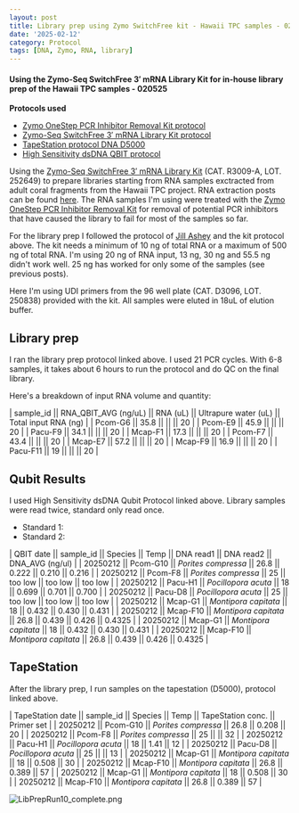 ```yaml
---
layout: post
title: Library prep using Zymo SwitchFree kit - Hawaii TPC samples - 021225
date: '2025-02-12'
category: Protocol
tags: [DNA, Zymo, RNA, library]
---
```


#### Using the Zymo-Seq SwitchFree 3′ mRNA Library Kit for in-house library prep of the Hawaii TPC samples - 020525

**Protocols used**
- [Zymo OneStep PCR Inhibitor Removal Kit protocol](https://github.com/FScucchia-LabNotebooks/FScucchia_Putnam_Lab_Notebook/blob/master/protocols/d6031_onestep_pcr_inhibitor_removal_kit.pdf)
- [Zymo-Seq SwitchFree 3′ mRNA Library Kit protocol](https://github.com/FScucchia-LabNotebooks/FScucchia_Putnam_Lab_Notebook/blob/master/protocols/_r3008_r3009__zymo_seq_switchfree_3_mrna_library_kit.pdf)
- [TapeStation protocol DNA D5000](https://github.com/meschedl/MESPutnam_Open_Lab_Notebook/blob/master/_posts/2019-07-30-DNA-Tapestation.md)
- [High Sensitivity dsDNA QBIT protocol](https://github.com/FScucchia-LabNotebooks/FScucchia_Putnam_Lab_Notebook/blob/master/protocols/MAN0017455_Qubit_1X_dsDNA_HS_Assay_Kit_UG.pdf)

Using the [Zymo-Seq SwitchFree 3′ mRNA Library Kit](https://www.zymoresearch.com/products/zymo-seq-switchfree-3-mrna-library-kit) (CAT.  R3009-A, LOT. 252649) to prepare libraries starting from RNA samples exctracted from adult coral fragments from the Hawaii TPC project. RNA extraction posts can be found [here](https://fscucchia-labnotebooks.github.io/FScucchia_Putnam_Lab_Notebook/DNA-RNA-Hawaii-TPCA-Summary/).
The RNA samples I'm using were treated with the [Zymo OneStep PCR Inhibitor Removal Kit](https://www.zymoresearch.com/collections/onestep-pcr-inhibitor-removal-kits/products/onestep-pcr-inhibitor-removal-new-kit) for removal of potential PCR inhibitors that have caused the library to fail for most of the samples so far. 

For the library prep I followed the protocol of [Jill Ashey](https://github.com/JillAshey/JillAshey_Putnam_Lab_Notebook/blob/master/_posts/2024-03-29-Zymo-SwitchFree.md) and the kit protocol above.
The kit needs a minimum of 10 ng of total RNA or a maximum of 500 ng of total RNA.
I'm using 20 ng of RNA input, 13 ng, 30 ng and 55.5 ng didn't work well. 25 ng has worked for only some of the samples (see previous posts).

Here I'm using UDI primers from the 96 well plate (CAT. D3096, LOT. 250838) provided with the kit.
All samples were eluted in 18uL of elution buffer.

## Library prep
I ran the library prep protocol linked above. I used 21 PCR cycles. With 6-8 samples, it takes about 6 hours to run the protocol and do QC on the final library.

Here's a breakdown of input RNA volume and quantity:

| sample_id || RNA_QBIT_AVG (ng/uL) || RNA (uL) || Ultrapure water (uL) || Total input RNA (ng) |
|  Pcom-G6    || 35.8   ||    ||      ||       20        |
|  Pcom-E9    || 45.9   ||    ||          ||      20       |
|  Pacu-F9    || 34.1   ||     ||       ||        20        |
|  Mcap-F1    || 17.3   ||    ||       ||       20        |
|  Pcom-F7    || 43.4   ||     ||         ||       20     |
|  Mcap-E7    || 57.2   ||    ||           ||    20       |
|  Mcap-F9    || 16.9   ||    ||            ||       20     |
|  Pacu-F11   || 19     ||     ||             ||    20       |

## Qubit Results
I used High Sensitivity dsDNA Qubit Protocol linked above. Library samples were read twice, standard only read once.
- Standard 1:     
- Standard 2:  

| QBIT date  || sample_id  ||     Species       || Temp   ||  DNA read1 || DNA read2  || DNA_AVG (ng/ul) |
|  20250212  || Pcom-G10 || *Porites compressa*  || 26.8  ||   0.222     || 0.210      || 0.216          |
|  20250212 || Pcom-F8   || *Porites compressa* || 25 ||  too low    ||  too low    ||    too low        |
|  20250212  || Pacu-H1 || *Pocillopora acuta*  || 18 ||   0.699      ||   0.701  || 0.700          |
|  20250212  || Pacu-D8  || *Pocillopora acuta* || 25  ||  too low   ||   too low   ||    too low        |
|  20250212   || Mcap-G1 || *Montipora capitata*  || 18 ||  0.432      || 0.430      || 0.431          |
|  20250212   || Mcap-F10  || *Montipora capitata* || 26.8 ||  0.439    ||   0.426     || 0.4325         |
|  20250212   || Mcap-G1 || *Montipora capitata*  || 18 ||  0.432      || 0.430      || 0.431          |
|  20250212   || Mcap-F10  || *Montipora capitata* || 26.8 ||  0.439    ||   0.426     || 0.4325         |

## TapeStation
After the library prep, I run samples on the tapestation (D5000), protocol linked above.

| TapeStation date  || sample_id  ||     Species       || Temp   || TapeStation conc. ||   Primer set  |
|  20250212  || Pcom-G10 || *Porites compressa*  || 26.8   || 0.208   ||  20   |
|  20250212 || Pcom-F8   || *Porites compressa* || 25    ||      ||   32    |
|  20250212  || Pacu-H1 || *Pocillopora acuta*  || 18 ||   1.41     ||   12   |
|  20250212  || Pacu-D8  || *Pocillopora acuta* || 25   ||      ||    13    |
|  20250212   || Mcap-G1 || *Montipora capitata*  || 18  ||  0.508   ||  30  |
|  20250212   || Mcap-F10  || *Montipora capitata* || 26.8  || 0.389   ||  57   |
|  20250212   || Mcap-G1 || *Montipora capitata*  || 18  ||  0.508   ||  30  |
|  20250212   || Mcap-F10  || *Montipora capitata* || 26.8  || 0.389   ||  57   |

![LibPrepRun10_complete.png](https://github.com/FScucchia-LabNotebooks/FScucchia_Putnam_Lab_Notebook/blob/master/images/LibPrepRun10_complete.png?raw=true)
